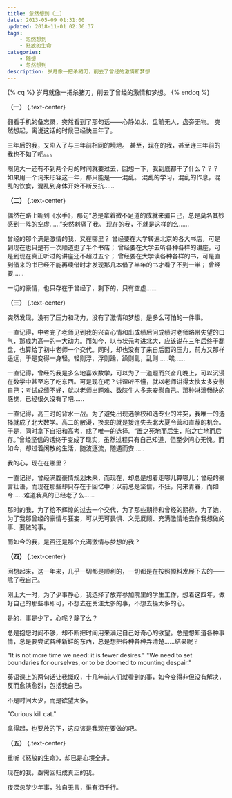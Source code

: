 ```yaml
---
title: 忽然想到（二）
date: 2013-05-09 01:31:00
updated: 2018-11-01 02:36:37
tags:
    - 忽然想到
    - 怒放的生命
categories:
    - 随想
    - 忽然想到
description: 岁月像一把杀猪刀，削去了曾经的激情和梦想
---
```


{% cq %}
岁月就像一把杀猪刀，削去了曾经的激情和梦想。
{% endcq %}

**（一）** {.text-center}

翻看手机的备忘录，突然看到了那句话——心静如水，盘前无人，盘旁无物。
突然想起，离说这话的时候已经快三年了。

三年后的我，又陷入了与三年前相同的境地。
甚至，现在的我，甚至连三年前的我也不如了吧。。。

眼见大一还有不到两个月的时间就要过去，回想一下，我到底都干了什么？？？
如果用一个词来形容这一年，那只能是——混乱。
混乱的学习，混乱的作息，混乱的饮食，混乱到身体开始不断反抗……


**（二）** {.text-center}

偶然在路上听到《水手》，那句“总是拿着微不足道的成就来骗自己，总是莫名其妙感到一阵的空虚……”突然刺痛了我。
现在的我，不就是这样的么……

曾经的那个满是激情的我，又在哪里？
曾经要在大学转遍北京的各大书店，可是到现在也只是有一次顺道逛了半个书店；
曾经要在大学去听各种各样的讲座，可是到现在真正听过的讲座还不超过五个；
曾经要在大学读各种各样的书，可是直到借来的书已经不能再续借时才发现那几本借了半年的书才看了不到一半；
曾经要……

一切的豪情，也只存在于曾经了，剩下的，只有空虚……


**（三）** {.text-center}

突然发现，没有了压力和动力，没有了激情和梦想，是多么可怕的一件事。

一直记得，中考完了老师见到我的兴奋心情和出成绩后问成绩时老师略带失望的口气，那成为高一的一大动力。而如今，以市状元考进北大，应该说在三年后终于翻盘，也算给了初中老师一个交代。同时，却也没有了来自后面的压力，前方又那样遥远，于是变得一身轻。轻则浮，浮则躁，躁则乱，乱则……唉……

一直记得，曾经的我是多么地喜欢数学，可以为了一道题而兴奋几晚上，可以沉浸在数学中甚至忘了吃东西。可是现在呢？讲课听不懂，就以老师讲得太快太多安慰自己；考试成绩不好，就以老师出题难、数院牛人多来安慰自己。那种淋漓畅快的感觉，已经很久没有了吧……

一直记得，高三时的背水一战。为了避免出现选学校和选专业的冲突，我唯一的选择就成了北大数学。高二的散漫，换来的就是接连失去北大夏令营和直荐的机会。于是，同时拿下自招和高考，成了唯一的选择。“置之死地而后生，陷之亡地而后存。”曾经坚信的话终于变成了现实，虽然过程只有自己知道，但至少问心无愧。而如今，却过着闲散的生活，随波逐流，随遇而安……

我的心，现在在哪里？

一直记得，曾经满腹豪情规划未来，而现在，却总是想着走哪儿算哪儿；曾经的豪言壮语，而现在那些却只存在于回忆中；以前总是坚信，不狂，何来青春，而如今……难道我真的已经老了么……

那时的我，为了给不辉煌的过去一个交代，为了那些期待和曾经的期待，为了她，为了我那曾经的豪情与狂妄，可以无可畏惧、义无反顾、充满激情地去作我想做的事、要做的事。

而如今的我，是否还是那个充满激情与梦想的我？


**（四）** {.text-center}

回想起来，这一年来，几乎一切都是顺利的，一切都是在按照预料发展下去的——除了我自己。

刚上大一时，为了少事静心，我选择了放弃参加院里的学生工作，想着这四年，做好自己的那些事即可，不想去在关注太多的事，不想去操太多的心。

是的，事是少了，心呢？静了么？

总是抱怨时间不够，却不断把时间用来满足自己好奇心的欲望。总是想知道各种事情，总是要尝试各种新鲜的东西，总是想把各种各种弄清楚……结果呢？

"It is not more time we need: it is fewer desires."
"We need to set boundaries for ourselves, or to be doomed to mounting despair."

英语课上的两句话让我慨叹，十几年前人们就看到的事，如今变得非但没有解决，反而愈演愈烈，包括我自己。

不是时间太少，而是欲望太多。

"Curious kill cat."

拿得起，也要放的下，这应该是我现在要做的吧。


**（五）** {.text-center}

重听《怒放的生命》，却已是心境全非。

现在的我，亟需回归成真正的我。

夜深忽梦少年事，独自无言，惟有泪千行。

<!--{% mmedia "meting" "auto=https://y.qq.com/n/yqq/song/003Zl6mC43Y3Yj.html" %}-->